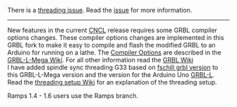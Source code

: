 There is a [threading issue](https://github.com/MetalWorkerTools/grbl-L-Mega/issues/5#issue-1016791195). Read the [issue](https://github.com/MetalWorkerTools/grbl-L-Mega/issues/5#issue-1016791195) for more information.
***
New features in the current [CNCL](https://www.microsoft.com/store/apps/9P42TB5T697H) release requires some GRBL compiler options changes. These compiler options changes are implemented in this GRBL fork to make it easy to compile and flash the modified GRBL to an Arduino for running on a lathe. The [Compiler Options](https://github.com/HuubBuis/grbl-L-Mega/wiki/Changed-Compiler-options) are described in the [GRBL-L-Mega Wiki](https://github.com/HuubBuis/grbl-L-Mega/wiki). For all other information read the [GRBL Wiki](https://github.com/gnea/grbl/wiki)  
I have added spindle sync threading G33 based on [fschill grbl version](https://github.com/fschill/grbl-Mega/tree/spindle_sync) to this GRBL-L-Mega version and the version for the Arduino Uno [GRBL-L](https://github.com/HuubBuis/grbl-L). Read the [threading setup Wiki](https://github.com/HuubBuis/grbl-L-Mega/wiki/Threading-setup-and-use) for an explanation of the threading setup.  

Ramps 1.4 - 1.6 users use the Ramps branch.
